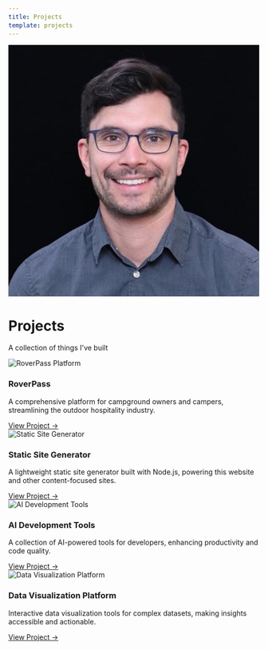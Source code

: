 ```yaml
---
title: Projects
template: projects
---
```


<div class="hero">
    <img src="/assets/images/profile.jpeg" alt="Jacob Poterbin" class="profile-image">
    <div class="hero-content">
        <h1>Projects</h1>
        <p>A collection of things I've built</p>
    </div>
</div>

<div class="content-section">
<div class="projects-grid">
<div class="project-card">
<img src="../assets/images/roverpass.jpg" alt="RoverPass Platform" class="project-image">
<h3>RoverPass</h3>
<p>A comprehensive platform for campground owners and campers, streamlining the outdoor hospitality industry.</p>
<a href="projects/roverpass.html" class="project-link">View Project →</a>
</div>
<div class="project-card">
<img src="../assets/images/static-site.jpg" alt="Static Site Generator" class="project-image">
<h3>Static Site Generator</h3>
<p>A lightweight static site generator built with Node.js, powering this website and other content-focused sites.</p>
<a href="projects/static-site.html" class="project-link">View Project →</a>
</div>
<div class="project-card">
<img src="../assets/images/ai-tools.jpg" alt="AI Development Tools" class="project-image">
<h3>AI Development Tools</h3>
<p>A collection of AI-powered tools for developers, enhancing productivity and code quality.</p>
<a href="projects/ai-tools.html" class="project-link">View Project →</a>
</div>
<div class="project-card">
<img src="../assets/images/data-viz.jpg" alt="Data Visualization Platform" class="project-image">
<h3>Data Visualization Platform</h3>
<p>Interactive data visualization tools for complex datasets, making insights accessible and actionable.</p>
<a href="projects/data-viz.html" class="project-link">View Project →</a>
</div>
</div>
</div> 